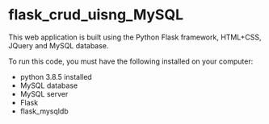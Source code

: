 # flask_crud_uisng_MySQL
This web application is built using the Python Flask framework, HTML+CSS, JQuery and MySQL database.

To run this code, you must have the following installed on your computer:
* python 3.8.5 installed
* MySQL database
* MySQL server
* Flask
* flask_mysqldb
